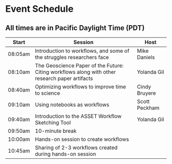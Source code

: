 # Event Schedule


## All times are in Pacific Daylight Time (PDT)

| Start | Session | Host |
| ---- | --------- | ------------------- |   
| 08:05am | Introduction to workflows, and some of the struggles researchers face | Mike Daniels |
| 08:10am | The Geoscience Paper of the Future: Citing workflows along with other research paper artifacts | Yolanda Gil |
| 08:40am | Optimizing workflows to improve time to science | Cindy Bruyere |
| 09:10am | Using notebooks as workflows | Scott Peckham |
| 09:40am | Introduction to the ASSET Workflow Sketching Tool | Yolanda Gil |
| 09:50am | 10-minute break |  |
| 10:00am | Hands-on session to create workflows |  |
| 10:45am | Sharing of 2-3 workflows created during hands-on session |  |


